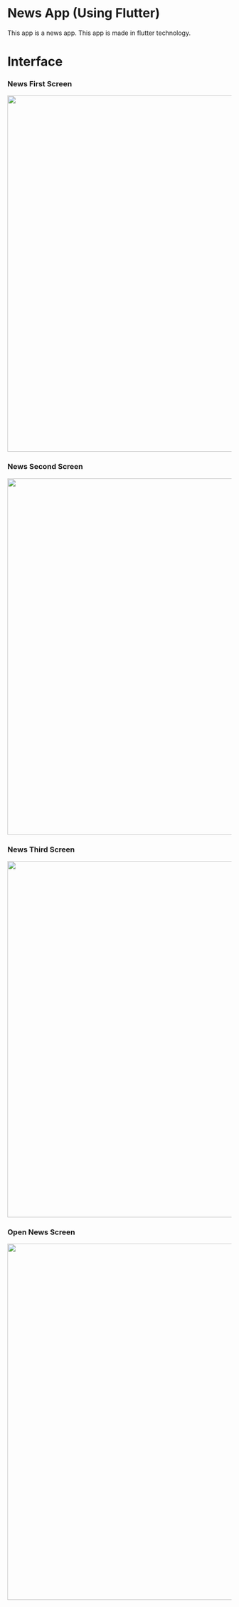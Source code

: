 # News App (Using Flutter)

This app is a news app. This app is made in flutter technology.

# Interface
<h3> News First Screen </h3>
<img src="https://user-images.githubusercontent.com/125340601/220033719-7b38b402-1b86-4ae4-beba-e54f1f49dca2.png" weight="700" height="800"/>
<h3> News Second Screen </h3>
<img src="https://user-images.githubusercontent.com/125340601/220033797-edffa7dc-a75a-4b8f-bf52-987caa853b5d.png" weight="700" height="800"/>
<h3> News Third Screen </h3>
<img src="https://user-images.githubusercontent.com/125340601/220033850-51aa404f-2304-4a58-90f1-e478d09a68e1.png" weight="700" height="800"/>
<h3> Open News Screen </h3>
<img src="https://user-images.githubusercontent.com/125340601/220033906-0cf4a025-2639-4571-82e0-ddf61ce593a4.png" weight="700" height="800"/>

